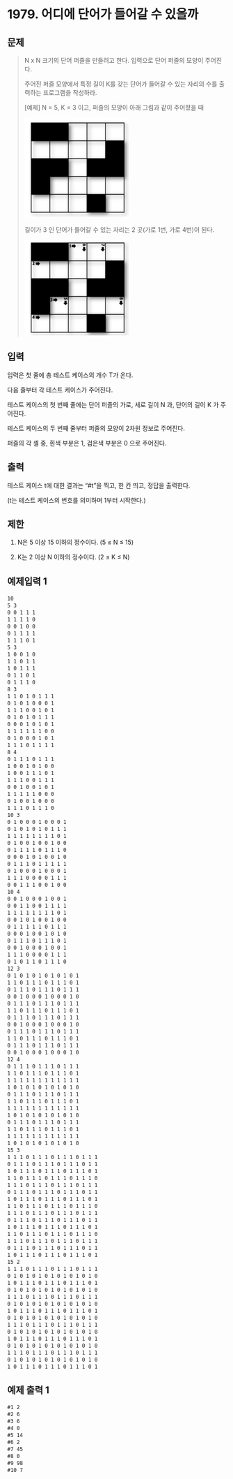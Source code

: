 # 1979. 어디에 단어가 들어갈 수 있을까
## 문제
> N x N 크기의 단어 퍼즐을 만들려고 한다. 입력으로 단어 퍼즐의 모양이 주어진다.
> 
> 주어진 퍼즐 모양에서 특정 길이 K를 갖는 단어가 들어갈 수 있는 자리의 수를 출력하는 프로그램을 작성하라.
> 
> [예제]
> N = 5, K = 3 이고, 퍼즐의 모양이 아래 그림과 같이 주어졌을 때
> 
> ![img.png](img.png)
> 
> 길이가 3 인 단어가 들어갈 수 있는 자리는 2 곳(가로 1번, 가로 4번)이 된다.
> 
> ![img_1.png](img_1.png)
> 
## 입력
입력은 첫 줄에 총 테스트 케이스의 개수 T가 온다.

다음 줄부터 각 테스트 케이스가 주어진다.

테스트 케이스의 첫 번째 줄에는 단어 퍼즐의 가로, 세로 길이 N 과, 단어의 길이 K 가 주어진다.

테스트 케이스의 두 번째 줄부터 퍼즐의 모양이 2차원 정보로 주어진다.

퍼즐의 각 셀 중, 흰색 부분은 1, 검은색 부분은 0 으로 주어진다.
## 출력
테스트 케이스 t에 대한 결과는 “#t”을 찍고, 한 칸 띄고, 정답을 출력한다.

(t는 테스트 케이스의 번호를 의미하며 1부터 시작한다.)
## 제한
1. N은 5 이상 15 이하의 정수이다. (5 ≤ N ≤ 15)

2. K는 2 이상 N 이하의 정수이다. (2 ≤ K ≤ N)
## 예제입력 1
```
10
5 3
0 0 1 1 1
1 1 1 1 0
0 0 1 0 0
0 1 1 1 1
1 1 1 0 1
5 3
1 0 0 1 0
1 1 0 1 1
1 0 1 1 1
0 1 1 0 1
0 1 1 1 0 
8 3
1 1 0 1 0 1 1 1
0 1 0 1 0 0 0 1
1 1 1 0 0 1 0 1
0 1 0 1 0 1 1 1
0 0 0 1 0 1 0 1
1 1 1 1 1 1 0 0
0 1 0 0 0 1 0 1
1 1 1 0 1 1 1 1 
8 4
0 1 1 1 0 1 1 1
1 0 0 1 0 1 0 0
1 0 0 1 1 1 0 1
1 1 1 0 0 1 1 1
0 0 1 0 0 1 0 1
1 1 1 1 1 0 0 0
0 1 0 0 1 0 0 0
1 1 1 0 1 1 1 0 
10 3
0 1 0 0 0 1 0 0 0 1
0 1 0 1 0 1 0 1 1 1
1 1 1 1 1 1 1 1 0 1
0 1 0 0 1 0 0 1 0 0
0 1 1 1 1 0 1 1 1 0
0 0 0 1 0 1 0 0 1 0
0 1 1 1 0 1 1 1 1 1
0 1 0 0 0 1 0 0 0 1
1 1 1 0 0 0 0 1 1 1
0 0 1 1 1 0 0 1 0 0 
10 4
0 0 1 0 0 0 1 0 0 1
0 0 1 1 0 0 1 1 1 1
1 1 1 1 1 1 1 1 0 1
0 0 1 0 1 0 0 1 0 0
0 1 1 1 1 1 0 1 1 1
0 0 0 1 0 0 1 0 1 0
0 1 1 1 0 1 1 1 0 1
0 0 1 0 0 0 1 0 0 1
1 1 1 0 0 0 0 1 1 1
0 1 0 1 1 0 1 1 1 0 
12 3
0 1 0 1 0 1 0 1 0 1 0 1
1 1 0 1 1 1 0 1 1 1 0 1
0 1 1 1 0 1 1 1 0 1 1 1
0 0 1 0 0 0 1 0 0 0 1 0
0 1 1 1 0 1 1 1 0 1 1 1
1 1 0 1 1 1 0 1 1 1 0 1
0 1 1 1 0 1 1 1 0 1 1 1
0 0 1 0 0 0 1 0 0 0 1 0
0 1 1 1 0 1 1 1 0 1 1 1
1 1 0 1 1 1 0 1 1 1 0 1
0 1 1 1 0 1 1 1 0 1 1 1
0 0 1 0 0 0 1 0 0 0 1 0 
12 4
0 1 1 1 0 1 1 1 0 1 1 1
1 1 0 1 1 1 0 1 1 1 0 1
1 1 1 1 1 1 1 1 1 1 1 1
1 0 1 0 1 0 1 0 1 0 1 0
0 1 1 1 0 1 1 1 0 1 1 1
1 1 0 1 1 1 0 1 1 1 0 1
1 1 1 1 1 1 1 1 1 1 1 1
1 0 1 0 1 0 1 0 1 0 1 0
0 1 1 1 0 1 1 1 0 1 1 1
1 1 0 1 1 1 0 1 1 1 0 1
1 1 1 1 1 1 1 1 1 1 1 1
1 0 1 0 1 0 1 0 1 0 1 0 
15 3
1 1 1 0 1 1 1 0 1 1 1 0 1 1 1
0 1 1 1 0 1 1 1 0 1 1 1 0 1 1
1 0 1 1 1 0 1 1 1 0 1 1 1 0 1
1 1 0 1 1 1 0 1 1 1 0 1 1 1 0
1 1 1 0 1 1 1 0 1 1 1 0 1 1 1
0 1 1 1 0 1 1 1 0 1 1 1 0 1 1
1 0 1 1 1 0 1 1 1 0 1 1 1 0 1
1 1 0 1 1 1 0 1 1 1 0 1 1 1 0
1 1 1 0 1 1 1 0 1 1 1 0 1 1 1
0 1 1 1 0 1 1 1 0 1 1 1 0 1 1
1 0 1 1 1 0 1 1 1 0 1 1 1 0 1
1 1 0 1 1 1 0 1 1 1 0 1 1 1 0
1 1 1 0 1 1 1 0 1 1 1 0 1 1 1
0 1 1 1 0 1 1 1 0 1 1 1 0 1 1
1 0 1 1 1 0 1 1 1 0 1 1 1 0 1
15 2
1 1 1 0 1 1 1 0 1 1 1 0 1 1 1
0 1 0 1 0 1 0 1 0 1 0 1 0 1 0
1 0 1 1 1 0 1 1 1 0 1 1 1 0 1
0 1 0 1 0 1 0 1 0 1 0 1 0 1 0
1 1 1 0 1 1 1 0 1 1 1 0 1 1 1
0 1 0 1 0 1 0 1 0 1 0 1 0 1 0
1 0 1 1 1 0 1 1 1 0 1 1 1 0 1
0 1 0 1 0 1 0 1 0 1 0 1 0 1 0
1 1 1 0 1 1 1 0 1 1 1 0 1 1 1
0 1 0 1 0 1 0 1 0 1 0 1 0 1 0
1 0 1 1 1 0 1 1 1 0 1 1 1 0 1
0 1 0 1 0 1 0 1 0 1 0 1 0 1 0
1 1 1 0 1 1 1 0 1 1 1 0 1 1 1
0 1 0 1 0 1 0 1 0 1 0 1 0 1 0
1 0 1 1 1 0 1 1 1 0 1 1 1 0 1
```
## 예제 출력 1
```
#1 2
#2 6
#3 6
#4 0
#5 14
#6 2
#7 45
#8 0
#9 98
#10 7
```